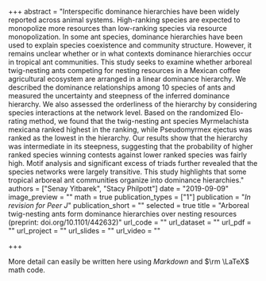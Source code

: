 +++
abstract = "Interspecific dominance hierarchies have been widely reported across animal systems. High-ranking species are expected to monopolize more resources than low-ranking species via resource monopolization. In some ant species, dominance hierarchies have been used to explain species coexistence and community structure. However, it remains unclear whether or in what contexts dominance hierarchies occur in tropical ant communities. This study seeks to examine whether arboreal twig-nesting ants competing for nesting resources in a Mexican coffee agricultural ecosystem are arranged in a linear dominance hierarchy. We described the dominance relationships among 10 species of ants and measured the uncertainty and steepness of the inferred dominance hierarchy. We also assessed the orderliness of the hierarchy by considering species interactions at the network level. Based on the randomized Elo-rating method, we found that the twig-nesting ant species Myrmelachista mexicana ranked highest in the ranking, while Pseudomyrmex ejectus was ranked as the lowest in the hierarchy. Our results show that the hierarchy was intermediate in its steepness, suggesting that the probability of higher ranked species winning contests against lower ranked species was fairly high. Motif analysis and significant excess of triads further revealed that the species networks were largely transitive. This study highlights that some tropical arboreal ant communities organize into dominance hierarchies."
authors = ["Senay Yitbarek", "Stacy Philpott"]
date = "2019-09-09"
image_preview = ""
math = true
publication_types = ["1"]
publication = "*In revision for Peer J*"
publication_short = ""
selected = true
title = "Arboreal twig-nesting ants form dominance hierarchies over nesting resources (preprint: doi.org/10.1101/442632)"
url_code = ""
url_dataset = ""
url_pdf = ""
url_project = ""
url_slides = ""
url_video = ""


+++

More detail can easily be written here using *Markdown* and $\rm \LaTeX$ math code.
